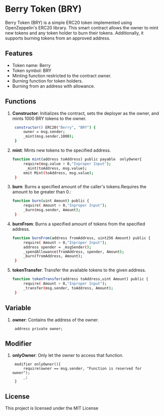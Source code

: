 # Berry Token (BRY)

Berry Token (BRY) is a simple ERC20 token implemented using OpenZeppelin's ERC20 library. This smart contract allows the owner to mint new tokens and any token holder to burn their tokens. Additionally, it supports burning tokens from an approved address.

## Features

- Token name: Berry
- Token symbol: BRY
- Minting function restricted to the contract owner.
- Burning function for token holders.
- Burning from an address with allowance.

## Functions

1. **Constructor**: Initializes the contract, sets the deployer as the owner, and mints 1000 BRY tokens to the owner.
   ```bash
    constructor() ERC20("Berry", "BRY") {
        owner = msg.sender;
        _mint(msg.sender,1000);
    }

2. **mint**: Mints new tokens to the specified address.
   ```bash
   function mint(address toAddress) public payable  onlyOwner{
        require(msg.value > 0,"Inproper Input");
         _mint(toAddress, msg.value);
        emit Mint(toAddress, msg.value);
    }
   
3. **burn**: Burns a specified amount of the caller's tokens.Requires the amount to be greater than 0.:
   ```bash
   function burn(uint Amount) public {
        require( Amount > 0,"Inproper Input");
        _burn(msg.sender, Amount);
    }

4. **burnFrom**: Burns a specified amount of tokens from the specified address.
   ```bash
   function burnFrom(address fromAddress, uint256 Amount) public {
        require( Amount > 0,"Inproper Input");
        address spender = _msgSender();
        _spendAllowance(fromAddress, spender, Amount);
        _burn(fromAddress, Amount);
    }
   
5. **tokenTransfer**: Transfer the available tokens to the given address.
   ```bash
   function tokenTransfer(address toAddress,uint Amount) public {
        require( Amount > 0,"Inproper Input");
        _transfer(msg.sender, toAddress, Amount);
    }

## Variable

1. **owner**: Contains the address of the owner.
   ```solidity
    address private owner;

## Modifier

1. **onlyOwner**: Only let the owner to access that function.
   ```solidity
    modifier onlyOwner(){
        require(owner == msg.sender, "Function is reserved for owner");
        _;
    }
## License

 This project is licensed under the MIT License
